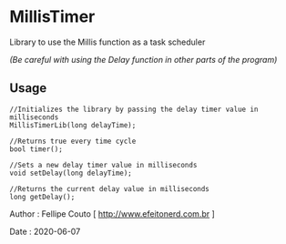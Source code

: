 # MillisTimer
Library to use the Millis function as a task scheduler

*(Be careful with using the Delay function in other parts of the program)*

## Usage

```Arduino
//Initializes the library by passing the delay timer value in milliseconds
MillisTimerLib(long delayTime);

//Returns true every time cycle
bool timer();

//Sets a new delay timer value in milliseconds
void setDelay(long delayTime);

//Returns the current delay value in milliseconds
long getDelay();
```

Author : Fellipe Couto [ http://www.efeitonerd.com.br ]

Date : 2020-06-07
